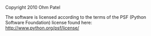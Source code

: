 Copyright 2010 Ohm Patel

The software is licensed according to the terms of the PSF (Python Software Foundation) license found here: http://www.python.org/psf/license/